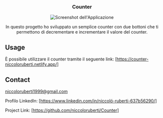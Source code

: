 <h3 align="center">Counter</h3>
<div align="center">
  <img src="https://counter-niccoloruberti.netlify.app/assets/img/Screenshot.png" alt="Screenshot dell'Applicazione">
</div>

  <p align="center">
    In questo progetto ho sviluppato un semplice counter con due bottoni che ti permettono di decrementare e incrementare il valore del counter.
  </p>

<!-- USAGE EXAMPLES -->
## Usage

È possibile utilizzare il counter tramite il seguente link: [https://counter-niccoloruberti.netlify.app/]

<!-- CONTACT -->
## Contact

niccoloruberti1999@gmail.com

Profilo LinkedIn: [https://www.linkedin.com/in/niccoló-ruberti-637b56290/]

Project Link: [https://github.com/niccoloruberti/Counter]